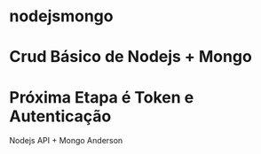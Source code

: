 # nodejsmongo
# Crud Básico de Nodejs + Mongo
# Próxima Etapa é Token e Autenticação
Nodejs API + Mongo
Anderson
